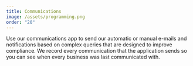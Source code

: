 ```yaml
---
title: Communications
image: /assets/programming.png
order: "20"
---
```

Use our communications app to send our automatic or manual e-mails and notifications based on complex queries that are designed to improve compliance. We record every communication that the application sends so you can see when every business was last communicated with.